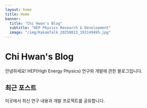 ```yaml
---
layout: home
title: Home
banner:
  title: "Chi Hwan's Blog"
  subtitle: "HEP Physics Research & Development"
  image: "/img/KakaoTalk_20250813_191149495.jpg"
---
```


# Chi Hwan's Blog

안녕하세요! HEP(High Energy Physics) 연구와 개발에 관한 블로그입니다.

## 최근 포스트

이곳에서 최신 연구 내용과 개발 프로젝트를 공유합니다.